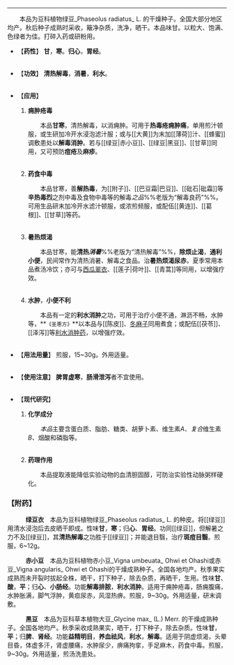 ---

&emsp;&emsp;本品为豆科植物绿豆_Phaseolus radiatus_ L. 的干燥种子。全国大部分地区均产。秋后种子成熟时采收，簸净杂质，洗净，晒干。本品味甘。以粒大、饱满、色绿者为佳。打碎入药或研粉用。

- 【**药性**】
	**甘**，**寒**。**归心**，**胃经**。<br></br>

- 【**功效**】
	**清热解毒**，**消暑**，**利水**。<br></br>

- 【**应用**】
	1. **痈肿疮毒**
		
		&emsp;&emsp;本品**甘寒**，清热解毒，以消痈肿。可用于**热毒疮痈肿痛**，单用煎汁顿服，或生研加冷开水浸泡滤汁服；或与[[大黄]]为末加[[薄荷]]汁、[[蜂蜜]]调敷患处以**解毒消肿**。若与[[绿豆|赤小豆]]、[[绿豆|黑豆]]、[[甘草]]同用，又可预防**痘疮**及**麻疹**。<br></br>
	
	2. **药食中毒**
		
		&emsp;&emsp;本品甘寒，善**解热毒**，为[[附子]]、[[巴豆霜|巴豆]]、[[砒石|砒霜]]等**辛热毒烈**之剂中毒及食物中毒等的解毒<dfn>之品</dfn>%%老版为“解毒良药”%%。可用生品研末加冷开水滤汁顿服，或浓煎频服，或配伍[[黄连]]、[[葛根]]、[[甘草]]等药。<br></br>
	
	3. **暑热烦渴**
		
		&emsp;&emsp;本品甘寒，能**清热<dfn>消暑</dfn>**%%老版为“清热解毒”%%，**除烦止渴**，**通利小便**，民间常作为清热消暑、解毒之食品。治**暑热烦渴尿赤**，夏季常用本品煮汤冷饮；亦可与<ins>西瓜翠衣</ins>、[[莲子|荷叶]]、[[青蒿]]等同用，以增强疗效。<br></br>
	
	4. **水肿**，**小便不利**
		
		&emsp;&emsp;本品有一定的**利水消肿**之功，可用于治疗小便不通，淋沥不畅，水肿等，**`《圣惠方》`**以本品与[[陈皮]]、<ins>冬麻子</ins>同用煮食；或配伍[[茯苓]]、[[泽泻]]等<ins>利水消肿药</ins>，以增强疗效。<br></br>

- 【**用法用量**】
	煎服，15~30g。外用适量。<br></br>

- 【**使用注意**】
	**脾胃虚寒**，**肠滑泄泻**者不宜使用。<br></br>

- 【**现代研究**】
	1. **化学成分**
		
		&emsp;&emsp;<dfn>本品</dfn>主要含蛋白质、脂肪、糖类、胡萝卜素、维生素$A$、<dfn>复合</dfn>维生素$B$、烟酸和磷脂等。<br></br>
	
	2. **药理作用**
		
		&emsp;&emsp;本品提取液能降低实验动物的血清胆固醇，可防治实验性动脉粥样硬化。

### 【附药】

&emsp;&emsp;&emsp;**绿豆衣**&emsp;本品为豆科植物绿豆_Phaseolus radiatus_ L. 的种皮。将[[绿豆]]用清水浸泡后去皮晒干即成。性味**甘**，**寒**；归**心**、**胃经**。功同[[绿豆]]，但解暑之力不及[[绿豆]]，其**清热解毒**之功胜于[[绿豆]]；并能退目翳，治疗**斑痘目翳**。煎服，6~12g。

&emsp;&emsp;&emsp;**赤小豆**&emsp;本品为豆科植物赤小豆_Vigna umbeuata_ Ohwi et Ohashi或赤豆_Vigna angularis_ Ohwi et Ohashi的干燥成熟种子。全国各地均产。秋季果实成熟而未开裂时拔起全株，晒干，打下种子，除去杂质，再晒干，生用。性味**甘**、**酸**，**平**；归**心**、**小肠经**。功能**解毒排脓**，**利水消肿**。适用于痈肿疮毒，肠痈腹痛，水肿胀满，脚气浮肿，黄疸尿赤，风湿热痹。煎服，9~30g。外用适量，研末调敷。

&emsp;&emsp;&emsp;**黑豆**&emsp;本品为豆科草本植物大豆_Glycine max_ (L.) Merr. 的干燥成熟种子。全国各地均产。秋季采收成熟果实，晒干，打下种子，除去杂质。性味**甘**，**平**；归**脾**、**肾经**。功能**益精明目**，**养血祛风**，**利水**，**解毒**。适用于阴虚烦渴，头晕目昏，体虚多汗，肾虚腰痛，水肿尿少，痹痛拘挛，手足麻木，药食中毒。煎服，9~30g。外用适量，煎汤洗患处。
